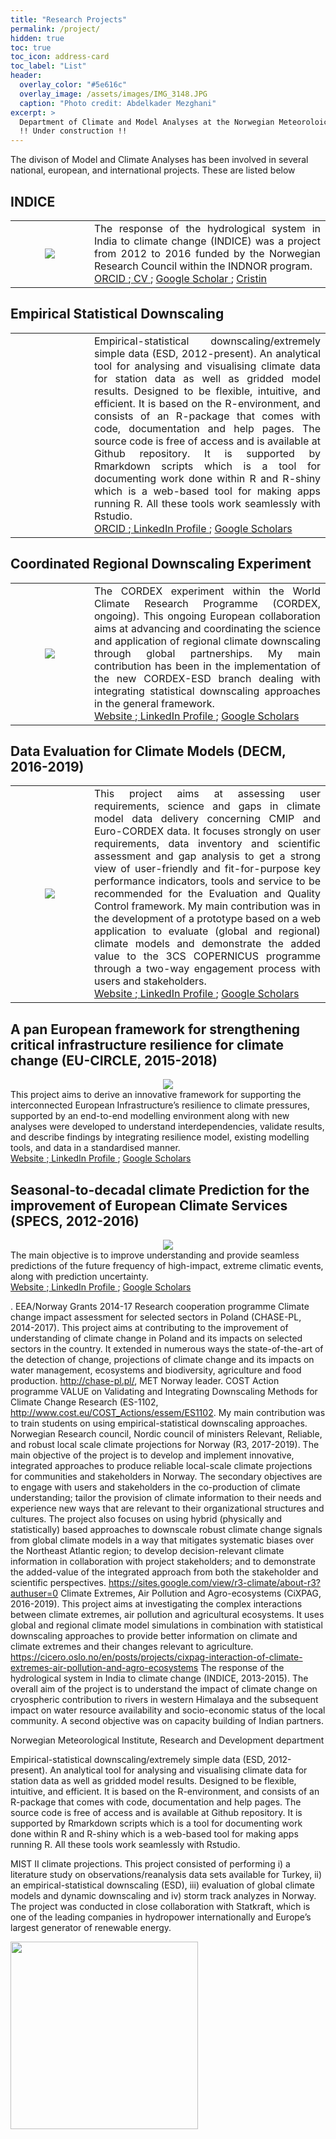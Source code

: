 ```yaml
---
title: "Research Projects"
permalink: /project/
hidden: true
toc: true
toc_icon: address-card
toc_label: "List" 
header:
  overlay_color: "#5e616c"
  overlay_image: /assets/images/IMG_3148.JPG
  caption: "Photo credit: Abdelkader Mezghani"
excerpt: >
  Department of Climate and Model Analyses at the Norwegian Meteoroloical Institute
  !! Under construction !!
---
```


The divison of Model and Climate Analyses has been involved in several national, european, and international projects. These are listed below

## INDICE 
<table>
 <tr>
  <td width="25%" ><center> <img src="https://www.nve.no/Media/3454/indice-logo.jpg?width=201&height=168"/> </center></td>
  <td align="justify">
 The response of the hydrological system in India to climate change (INDICE) was a project from 2012 to 2016 funded by the Norwegian Research Council within the INDNOR program.
  <br>
 <a href="https://orcid.org/0000-0002-5969-4508"> ORCID </a>;<a href="https://docs.google.com/document/d/14Vnfk0DuEwSPCJgnTAwzx1woqk4TWoivlrS7tBFU2SA/edit?usp=sharing"> CV </a>; <a href="https://scholar.google.com/citations?user=KYAUZL4AAAAJ&hl=no"> Google Scholar </a>; <a href="https://app.cristin.no/search.jsf?t=%22Rasmus%20Benestad%22"> Cristin </a>
 </td>
 </tr>
 </table>

## Empirical Statistical Downscaling
<table>
 <tr>
  <td width="25%" ><center> <img src=""/> </center></td>
  <td align="justify">
 Empirical-statistical downscaling/extremely simple data (ESD, 2012-present). An analytical tool for analysing and visualising climate data for station data as well as gridded model results. Designed to be flexible, intuitive, and efficient. It is based on the R-environment, and consists of an R-package that comes with code, documentation and help pages. The source code is free of access and is available at Github repository. It is supported by Rmarkdown scripts which is a tool for documenting work done within R and R-shiny which is a web-based tool for making apps running R. All these tools work seamlessly with Rstudio.
<br>
 <a href=""> ORCID </a>;<a href=""> LinkedIn Profile </a>; <a href=""> Google Scholars </a>
 </td>
 </tr>
 </table>

## Coordinated Regional Downscaling Experiment
<table>
 <tr>
  <td width="25%" ><center> <img src="https://cordex.org/wp-content/themes/rt_callisto/custom/images/CORDEX_Variant%202_eeva%20-%20whiteCordexLine2Africa.png"/> </center></td>
  <td align="justify">
The CORDEX experiment within the World Climate Research Programme (CORDEX, ongoing). This ongoing European collaboration aims at advancing and coordinating the science and application of regional climate downscaling through global partnerships. My main contribution has been in the implementation of the new CORDEX-ESD branch dealing with integrating statistical downscaling approaches in the general framework. 
<br>
 <a href="http://www.cordex.org/"> Website </a>;<a href=""> LinkedIn Profile </a>; <a href=""> Google Scholars </a>
 </td>
 </tr>
 </table>

## Data Evaluation for Climate Models (DECM, 2016-2019)
<table>
 <tr>
  <td width="25%" ><center> <img src="https://decm.copernicus-climate.eu/DECM_dashboard.png"/> </center></td>
  <td align="justify">
This project aims at assessing user requirements, science and gaps in climate model data delivery concerning CMIP and Euro-CORDEX data. It focuses strongly on user requirements, data inventory and scientific assessment and gap analysis to get a strong view of user-friendly and fit-for-purpose key performance indicators, tools and service to be recommended for the Evaluation and Quality Control framework. My main contribution was in the development of a prototype based on a web application to evaluate (global and regional) climate models and demonstrate the added value to the 3CS COPERNICUS programme through a two-way engagement process with users and stakeholders.<br>
 <a href="https://climate.copernicus.eu/data-evaluation-climate-models"> Website </a>;<a href=""> LinkedIn Profile </a>; <a href=""> Google Scholars </a>
 </td>
 </tr>
 </table>

## A pan European framework for strengthening critical infrastructure resilience for climate change (EU-CIRCLE,  2015-2018)
 <tr>
  <td width="10%" ><center> <img src="https://www.eu-circle.eu/wp-content/uploads/2016/05/logo_400x400.jpg"/> </center></td>
  <td align="justify">
  This project aims to derive an innovative framework for supporting the interconnected European Infrastructure’s resilience to climate pressures, supported by an end-to-end modelling environment along with new analyses were developed to understand interdependencies, validate results, and describe findings by integrating resilience model, existing modelling tools, and data in a standardised manner.<br>  
 <a href="www.eu-circle.eu/"> Website </a>;<a href=""> LinkedIn Profile </a>; <a href=""> Google Scholars </a>
 </td>
 </tr>
 </table>

## Seasonal-to-decadal climate Prediction for the improvement of European Climate Services (SPECS, 2012-2016)
 <tr>
  <td width="25%" ><center> <img src="http://www.specs-fp7.eu/sites/default/files/320px-SPECS_Logo_transparent_v12_0.png"/> </center></td>
  <td align="justify">
  The main objective is to improve understanding and provide seamless predictions of the future frequency of high-impact, extreme climatic events, along with prediction uncertainty. <br>
 <a href="http://www.specs-fp7.eu/"> Website </a>;<a href=""> LinkedIn Profile </a>; <a href=""> Google Scholars </a>
 </td>
 </tr>
 </table>

. 
EEA/Norway Grants 2014-17 Research cooperation programme
Climate change impact assessment for selected sectors in Poland (CHASE-PL, 2014-2017). This project aims at contributing to the improvement of understanding of climate change in Poland and its impacts on selected sectors in the country. It extended in numerous ways the state-of-the-art of the detection of change, projections of climate change and its impacts on water management, ecosystems and biodiversity, agriculture and food production. http://chase-pl.pl/, MET Norway leader.
COST Action programme
VALUE on Validating and Integrating Downscaling Methods for Climate Change Research (ES-1102, http://www.cost.eu/COST_Actions/essem/ES1102. My main contribution was to train students on using empirical-statistical downscaling approaches.
Norwegian Research council, Nordic council of ministers
Relevant, Reliable, and robust local scale climate projections for Norway (R3, 2017-2019). The main objective of the project is to develop and implement innovative, integrated approaches to produce reliable local-scale climate projections for communities and stakeholders in Norway. The secondary objectives are to engage with users and stakeholders in the co-production of climate understanding; tailor the provision of climate information to their needs and experience new ways that are relevant to their organizational structures and cultures. The project also focuses on using hybrid (physically and statistically) based approaches to downscale robust climate change signals from global climate models in a way that mitigates systematic biases over the Northeast Atlantic region; to develop decision-relevant climate information in collaboration with project stakeholders; and to demonstrate the added-value of the integrated approach from both the stakeholder and scientific perspectives. https://sites.google.com/view/r3-climate/about-r3?authuser=0
Climate Extremes, Air Pollution and Agro-ecosystems (CiXPAG, 2016-2019). This project aims at  investigating the complex interactions between climate extremes, air pollution and agricultural ecosystems. It uses global and regional climate model simulations in combination with statistical downscaling approaches to provide better information on climate and climate extremes and their changes relevant to agriculture. https://cicero.oslo.no/en/posts/projects/cixpag-interaction-of-climate-extremes-air-pollution-and-agro-ecosystems
The response of the hydrological system in India to climate change (INDICE, 2013-2015). The overall aim of the project is to understand the impact of climate change on cryospheric contribution to rivers in western Himalaya and the subsequent impact on water resource availability and socio-economic status of the local community. A second objective was on capacity building of Indian partners.

Norwegian Meteorological Institute, Research and Development department

Empirical-statistical downscaling/extremely simple data (ESD, 2012-present). An analytical tool for analysing and visualising climate data for station data as well as gridded model results. Designed to be flexible, intuitive, and efficient. It is based on the R-environment, and consists of an R-package that comes with code, documentation and help pages. The source code is free of access and is available at Github repository. It is supported by Rmarkdown scripts which is a tool for documenting work done within R and R-shiny which is a web-based tool for making apps running R. All these tools work seamlessly with Rstudio.

MIST II climate projections. This project consisted of performing i) a literature study on observations/reanalysis data sets available for Turkey, ii) an empirical-statistical downscaling (ESD), iii) evaluation of global climate models and dynamic downscaling and iv) storm track analyzes in Norway. The project was conducted in close collaboration with Statkraft, which is one of the leading companies in hydropower internationally and Europe’s largest generator of renewable energy.



<img src="https://metno.github.io/mk-website/assets/images/Met_RGB_Horisontal_ENG.jpg" width="300"/>
